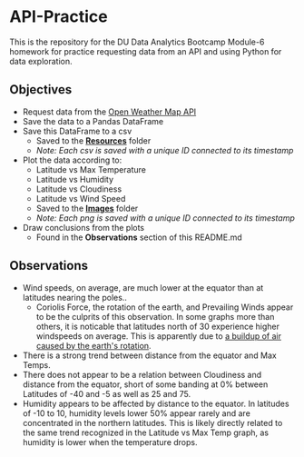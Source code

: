 # API-Practice
This is the repository for the DU Data Analytics Bootcamp Module-6 homework for practice requesting data from an API and using Python for data exploration.

## Objectives
* Request data from the [Open Weather Map API](https://openweathermap.org/api "OMW API")
* Save the data to a Pandas DataFrame
* Save this DataFrame to a csv
    * Saved to the [__Resources__](Resources) folder
    * *Note: Each csv is saved with a unique ID connected to its timestamp*
* Plot the data according to:
    * Latitude vs Max Temperature
    * Latitude vs Humidity
    * Latitude vs Cloudiness
    * Latitude vs Wind Speed
    * Saved to the [__Images__](Images) folder
    * *Note: Each png is saved with a unique ID connected to its timestamp*
* Draw conclusions from the plots
    * Found in the __Observations__ section of this README.md

## Observations
* Wind speeds, on average, are much lower at the equator than at latitudes nearing the poles..
    * Coriolis Force, the rotation of the earth, and Prevailing Winds appear to be the culprits of this observation. In some graphs more than others, it is noticable that latitudes north of 30 experience higher windspeeds on average. This is apparently due to [a buildup of air caused by the earth's rotation](https://www.weather.gov/source/zhu/ZHU_Training_Page/winds/Wx_Terms/Flight_Environment.htm "Prevailing Winds").
* There is a strong trend between distance from the equator and Max Temps.
* There does not appear to be a relation between Cloudiness and distance from the equator, short of some banding at 0% between Latitudes of -40 and -5 as well as 25 and 75.
* Humidity appears to be affected by distance to the equator. In latitudes of -10 to 10, humidity levels lower 50% appear rarely and are concentrated in the northern latitudes. This is likely directly related to the same trend recognized in the Latitude vs Max Temp graph, as humidity is lower when the temperature drops.